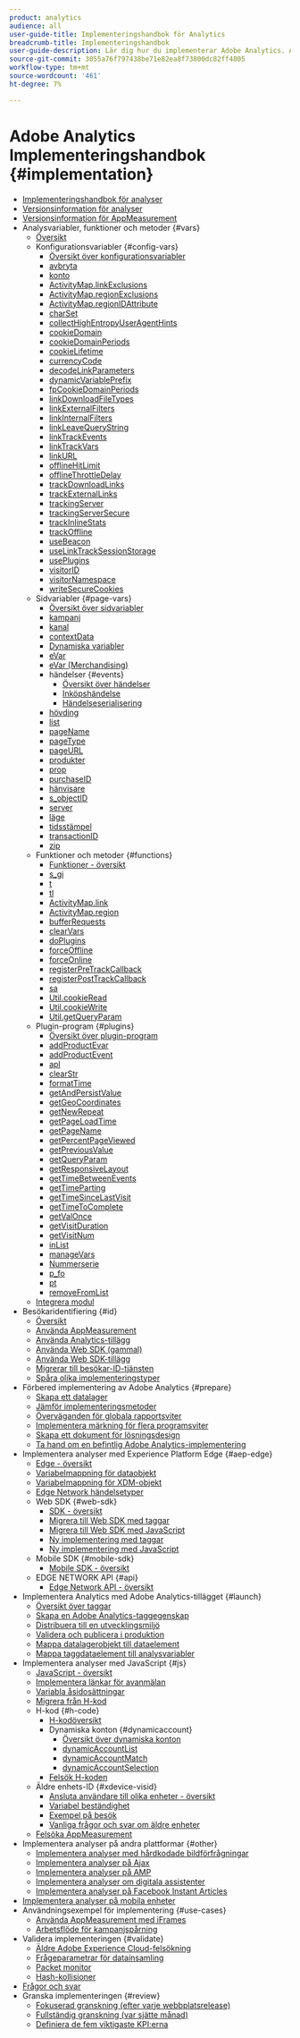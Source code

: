 ```yaml
---
product: analytics
audience: all
user-guide-title: Implementeringshandbok för Analytics
breadcrumb-title: Implementeringshandbok
user-guide-description: Lär dig hur du implementerar Adobe Analytics. Anpassa vilka data som samlas in för att få ut så mycket som möjligt av Analytics-data.
source-git-commit: 3055a76f797438be71e82ea8f73800dc82ff4805
workflow-type: tm+mt
source-wordcount: '461'
ht-degree: 7%

---
```



# Adobe Analytics Implementeringshandbok {#implementation}

+ [Implementeringshandbok för analyser](home.md)
+ [Versionsinformation för analyser](https://experienceleague.adobe.com/en/docs/analytics/release-notes/latest)
+ [Versionsinformation för AppMeasurement](appmeasurement-updates.md)
+ Analysvariabler, funktioner och metoder {#vars}
   + [Översikt](vars/overview.md)
   + Konfigurationsvariabler {#config-vars}
      + [Översikt över konfigurationsvariabler](vars/config-vars/configuration-variables.md)
      + [avbryta](vars/config-vars/abort.md)
      + [konto](vars/config-vars/account.md)
      + [ActivityMap.linkExclusions](vars/config-vars/activitymap-linkexclusions.md)
      + [ActivityMap.regionExclusions](vars/config-vars/activitymap-regionexclusions.md)
      + [ActivityMap.regionIDAttribute](vars/config-vars/activitymap-regionidattribute.md)
      + [charSet](vars/config-vars/charset.md)
      + [collectHighEntropyUserAgentHints](vars/config-vars/collecthighentropyuseragenthints.md)
      + [cookieDomain](vars/config-vars/cookiedomain.md)
      + [cookieDomainPeriods](vars/config-vars/cookiedomainperiods.md)
      + [cookieLifetime](vars/config-vars/cookielifetime.md)
      + [currencyCode](vars/config-vars/currencycode.md)
      + [decodeLinkParameters](vars/config-vars/decodelinkparameters.md)
      + [dynamicVariablePrefix](vars/config-vars/dynamicvariableprefix.md)
      + [fpCookieDomainPeriods](vars/config-vars/fpcookiedomainperiods.md)
      + [linkDownloadFileTypes](vars/config-vars/linkdownloadfiletypes.md)
      + [linkExternalFilters](vars/config-vars/linkexternalfilters.md)
      + [linkInternalFilters](vars/config-vars/linkinternalfilters.md)
      + [linkLeaveQueryString](vars/config-vars/linkleavequerystring.md)
      + [linkTrackEvents](vars/config-vars/linktrackevents.md)
      + [linkTrackVars](vars/config-vars/linktrackvars.md)
      + [linkURL](vars/config-vars/linkurl.md)
      + [offlineHitLimit](vars/config-vars/offlinehitlimit.md)
      + [offlineThrottleDelay](vars/config-vars/offlinethrottledelay.md)
      + [trackDownloadLinks](vars/config-vars/trackdownloadlinks.md)
      + [trackExternalLinks](vars/config-vars/trackexternallinks.md)
      + [trackingServer](vars/config-vars/trackingserver.md)
      + [trackingServerSecure](vars/config-vars/trackingserversecure.md)
      + [trackInlineStats](vars/config-vars/trackinlinestats.md)
      + [trackOffline](vars/config-vars/trackoffline.md)
      + [useBeacon](vars/config-vars/usebeacon.md)
      + [useLinkTrackSessionStorage](vars/config-vars/uselinktracksessionstorage.md)
      + [usePlugins](vars/config-vars/useplugins.md)
      + [visitorID](vars/config-vars/visitorid.md)
      + [visitorNamespace](vars/config-vars/visitornamespace.md)
      + [writeSecureCookies](vars/config-vars/writesecurecookies.md)
   + Sidvariabler {#page-vars}
      + [Översikt över sidvariabler](vars/page-vars/page-variables.md)
      + [kampanj](vars/page-vars/campaign.md)
      + [kanal](vars/page-vars/channel.md)
      + [contextData](vars/page-vars/contextdata.md)
      + [Dynamiska variabler](vars/page-vars/dynamic-variables.md)
      + [eVar](vars/page-vars/evar.md)
      + [eVar (Merchandising)](vars/page-vars/evar-merchandising.md)
      + händelser {#events}
         + [Översikt över händelser](vars/page-vars/events/events-overview.md)
         + [Inköpshändelse](vars/page-vars/events/event-purchase.md)
         + [Händelseserialisering](vars/page-vars/events/event-serialization.md)
      + [hövding](vars/page-vars/hier.md)
      + [list](vars/page-vars/list.md)
      + [pageName](vars/page-vars/pagename.md)
      + [pageType](vars/page-vars/pagetype.md)
      + [pageURL](vars/page-vars/pageurl.md)
      + [produkter](vars/page-vars/products.md)
      + [prop](vars/page-vars/prop.md)
      + [purchaseID](vars/page-vars/purchaseid.md)
      + [hänvisare](vars/page-vars/referrer.md)
      + [s_objectID](vars/page-vars/s-objectid.md)
      + [server](vars/page-vars/server.md)
      + [läge](vars/page-vars/state.md)
      + [tidsstämpel](vars/page-vars/timestamp.md)
      + [transactionID](vars/page-vars/transactionid.md)
      + [zip](vars/page-vars/zip.md)
   + Funktioner och metoder {#functions}
      + [Funktioner - översikt](vars/functions/overview.md)
      + [s_gi](vars/functions/s-gi.md)
      + [t](vars/functions/t-method.md)
      + [tl](vars/functions/tl-method.md)
      + [ActivityMap.link](vars/functions/activitymap-link.md)
      + [ActivityMap.region](vars/functions/activitymap-region.md)
      + [bufferRequests](vars/functions/bufferrequests.md)
      + [clearVars](vars/functions/clearvars.md)
      + [doPlugins](vars/functions/doplugins.md)
      + [forceOffline](vars/functions/forceoffline.md)
      + [forceOnline](vars/functions/forceonline.md)
      + [registerPreTrackCallback](vars/functions/registerpretrackcallback.md)
      + [registerPostTrackCallback](vars/functions/registerposttrackcallback.md)
      + [sa](vars/functions/sa-method.md)
      + [Util.cookieRead](vars/functions/util-cookieread.md)
      + [Util.cookieWrite](vars/functions/util-cookiewrite.md)
      + [Util.getQueryParam](vars/functions/util-getqueryparam.md)
   + Plugin-program {#plugins}
      + [Översikt över plugin-program](vars/plugins/impl-plugins.md)
      + [addProductEvar](vars/plugins/addproductevar.md)
      + [addProductEvent](vars/plugins/addproductevent.md)
      + [apl](vars/plugins/apl.md)
      + [clearStr](vars/plugins/cleanstr.md)
      + [formatTime](vars/plugins/formattime.md)
      + [getAndPersistValue](vars/plugins/getandpersistvalue.md)
      + [getGeoCoordinates](vars/plugins/getgeocoordinates.md)
      + [getNewRepeat](vars/plugins/getnewrepeat.md)
      + [getPageLoadTime](vars/plugins/getpageloadtime.md)
      + [getPageName](vars/plugins/getpagename.md)
      + [getPercentPageViewed](vars/plugins/getpercentpageviewed.md)
      + [getPreviousValue](vars/plugins/getpreviousvalue.md)
      + [getQueryParam](vars/plugins/getqueryparam.md)
      + [getResponsiveLayout](vars/plugins/getresponsivelayout.md)
      + [getTimeBetweenEvents](vars/plugins/gettimebetweenevents.md)
      + [getTimeParting](vars/plugins/gettimeparting.md)
      + [getTimeSinceLastVisit](vars/plugins/gettimesincelastvisit.md)
      + [getTimeToComplete](vars/plugins/gettimetocomplete.md)
      + [getValOnce](vars/plugins/getvalonce.md)
      + [getVisitDuration](vars/plugins/getvisitduration.md)
      + [getVisitNum](vars/plugins/getvisitnum.md)
      + [inList](vars/plugins/inlist.md)
      + [manageVars](vars/plugins/managevars.md)
      + [Nummerserie](vars/plugins/numberssuite.md)
      + [p_fo](vars/plugins/p-fo.md)
      + [pt](vars/plugins/pt-plugin.md)
      + [removeFromList](vars/plugins/removefromlist.md)
   + [Integrera modul](vars/integrate.md)
+ Besökaridentifiering {#id}
   + [Översikt](id/overview.md)
   + [Använda AppMeasurement](id/appmeasurement.md)
   + [Använda Analytics-tillägg](id/analytics-extension.md)
   + [Använda Web SDK (gammal)](id/alloy.md)
   + [Använda Web SDK-tillägg](id/web-sdk-extension.md)
   + [Migrerar till besökar-ID-tjänsten](id/migration.md)
   + [Spåra olika implementeringstyper](id/cross-type-implementation.md)
+ Förbered implementering av Adobe Analytics {#prepare}
   + [Skapa ett datalager](prepare/data-layer.md)
   + [Jämför implementeringsmetoder](prepare/comparison.md)
   + [Överväganden för globala rapportsviter](prepare/global-rs.md)
   + [Implementera märkning för flera programsviter](prepare/multi-suite-tagging.md)
   + [Skapa ett dokument för lösningsdesign](prepare/solution-design.md)
   + [Ta hand om en befintlig Adobe Analytics-implementering](prepare/existing-implementation.md)
+ Implementera analyser med Experience Platform Edge {#aep-edge}
   + [Edge - översikt](aep-edge/overview.md)
   + [Variabelmappning för dataobjekt](aep-edge/data-var-mapping.md)
   + [Variabelmappning för XDM-objekt](aep-edge/xdm-var-mapping.md)
   + [Edge Network händelsetyper](aep-edge/hit-types.md)
   + Web SDK {#web-sdk}
      + [SDK - översikt](aep-edge/web-sdk/overview.md)
      + [Migrera till Web SDK med taggar](aep-edge/web-sdk/analytics-extension-to-web-sdk.md)
      + [Migrera till Web SDK med JavaScript](aep-edge/web-sdk/appmeasurement-to-web-sdk.md)
      + [Ny implementering med taggar](aep-edge/web-sdk/web-sdk-tag-extension.md)
      + [Ny implementering med JavaScript](aep-edge/web-sdk/web-sdk-javascript-library.md)
   + Mobile SDK {#mobile-sdk}
      + [Mobile SDK - översikt](aep-edge/mobile-sdk/overview.md)
   + EDGE NETWORK API {#api}
      + [Edge Network API - översikt](aep-edge/api/overview.md)
+ Implementera Analytics med Adobe Analytics-tillägget {#launch}
   + [Översikt över taggar](launch/overview.md)
   + [Skapa en Adobe Analytics-taggegenskap](launch/create-analytics-property.md)
   + [Distribuera till en utvecklingsmiljö](launch/deploy-dev.md)
   + [Validera och publicera i produktion](launch/validate-publish-prod.md)
   + [Mappa datalagerobjekt till dataelement](launch/layer-to-elements.md)
   + [Mappa taggdataelement till analysvariabler](launch/elements-to-variable.md)
+ Implementera analyser med JavaScript {#js}
   + [JavaScript - översikt](js/overview.md)
   + [Implementera länkar för avanmälan](js/opt-out.md)
   + [Variabla åsidosättningar](js/overrides.md)
   + [Migrera från H-kod](js/migrate-from-hcode.md)
   + H-kod {#h-code}
      + [H-kodöversikt](js/h-code/overview.md)
      + Dynamiska konton {#dynamicaccount}
         + [Översikt över dynamiska konton](js/h-code/dynamicaccount/overview.md)
         + [dynamicAccountList](js/h-code/dynamicaccount/dynamicaccountlist.md)
         + [dynamicAccountMatch](js/h-code/dynamicaccount/dynamicaccountmatch.md)
         + [dynamicAccountSelection](js/h-code/dynamicaccount/dynamicaccountselection.md)
      + [Felsök H-koden](js/h-code/troubleshooting.md)
   + Äldre enhets-ID {#xdevice-visid}
      + [Ansluta användare till olika enheter - översikt](js/xdevice-visid/xdevice-connecting.md)
      + [Variabel beständighet](js/xdevice-visid/variable-persistence.md)
      + [Exempel på besök](js/xdevice-visid/visit-example.md)
      + [Vanliga frågor och svar om äldre enheter](js/xdevice-visid/xdevice-faq.md)
   + [Felsöka AppMeasurement](js/troubleshooting.md)
+ Implementera analyser på andra plattformar {#other}
   + [Implementera analyser med hårdkodade bildförfrågningar](other/hardcoded.md)
   + [Implementera analyser på Ajax](other/ajax.md)
   + [Implementera analyser på AMP](other/amp.md)
   + [Implementera analyser om digitala assistenter](other/digital-assistants.md)
   + [Implementera analyser på Facebook Instant Articles](other/fb-instant-articles.md)
+ [Implementera analyser på mobila enheter](mobile-device-sdk.md)
+ Användningsexempel för implementering {#use-cases}
   + [Använda AppMeasurement med iFrames](use-cases/iframe.md)
   + [Arbetsflöde för kampanjspårning](use-cases/campaign-tracking.md)
+ Validera implementeringen {#validate}
   + [Äldre Adobe Experience Cloud-felsökning](validate/debugger.md)
   + [Frågeparametrar för datainsamling](validate/query-parameters.md)
   + [Packet monitor](validate/packet-monitor.md)
   + [Hash-kollisioner](validate/hash-collisions.md)
+ [Frågor och svar](faq.md)
+ Granska implementeringen {#review}
   + [Fokuserad granskning (efter varje webbplatsrelease)](review/focused-review.md)
   + [Fullständig granskning (var sjätte månad)](review/full-review.md)
   + [Definiera de fem viktigaste KPI:erna](review/define-kpis.md)
